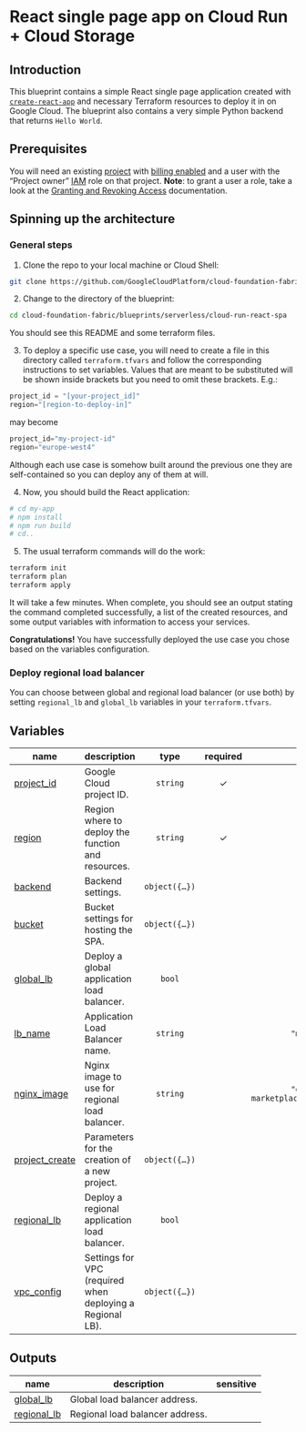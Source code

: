 # React single page app on Cloud Run + Cloud Storage

## Introduction

This blueprint contains a simple React single page application created with [`create-react-app`](https://create-react-app.dev/)
and necessary Terraform resources to deploy it in on Google Cloud. The blueprint also contains a very simple Python backend
that returns `Hello World`.

## Prerequisites

You will need an existing [project](https://cloud.google.com/resource-manager/docs/creating-managing-projects) with [billing enabled](https://cloud.google.com/billing/docs/how-to/modify-project) and a user with the “Project owner” [IAM](https://cloud.google.com/iam) role on that project. __Note__: to grant a user a role, take a look at the [Granting and Revoking Access](https://cloud.google.com/iam/docs/granting-changing-revoking-access#grant-single-role) documentation.

## Spinning up the architecture

### General steps

1. Clone the repo to your local machine or Cloud Shell:

```bash
git clone https://github.com/GoogleCloudPlatform/cloud-foundation-fabric
```

2. Change to the directory of the blueprint:

```bash
cd cloud-foundation-fabric/blueprints/serverless/cloud-run-react-spa
```

You should see this README and some terraform files.

3. To deploy a specific use case, you will need to create a file in this directory called `terraform.tfvars` and follow the corresponding instructions to set variables. Values that are meant to be substituted will be shown inside brackets but you need to omit these brackets. E.g.:

```tfvars
project_id = "[your-project_id]"
region="[region-to-deploy-in]"
```

may become

```tfvars
project_id="my-project-id"
region="europe-west4"
```

Although each use case is somehow built around the previous one they are self-contained so you can deploy any of them at will.

4. Now, you should build the React application:

```sh
# cd my-app
# npm install
# npm run build
# cd..
```

5. The usual terraform commands will do the work:

```bash
terraform init
terraform plan
terraform apply
```

It will take a few minutes. When complete, you should see an output stating the command completed successfully, a list of the created resources, and some output variables with information to access your services.

__Congratulations!__ You have successfully deployed the use case you chose based on the variables configuration.

### Deploy regional load balancer

You can choose between global and regional load balancer (or use both) by setting `regional_lb` and `global_lb` variables in
your `terraform.tfvars`.
<!-- BEGIN TFDOC -->
## Variables

| name | description | type | required | default |
|---|---|:---:|:---:|:---:|
| [project_id](variables.tf#L61) | Google Cloud project ID. | <code>string</code> | ✓ |  |
| [region](variables.tf#L66) | Region where to deploy the function and resources. | <code>string</code> | ✓ |  |
| [backend](variables.tf#L15) | Backend settings. | <code title="object&#40;&#123;&#10;  function_name   &#61; optional&#40;string, &#34;my-react-app-backend&#34;&#41;&#10;  service_account &#61; optional&#40;string, &#34;my-react-app-backend&#34;&#41;&#10;&#125;&#41;">object&#40;&#123;&#8230;&#125;&#41;</code> |  | <code>&#123;&#125;</code> |
| [bucket](variables.tf#L24) | Bucket settings for hosting the SPA. | <code title="object&#40;&#123;&#10;  name          &#61; optional&#40;string, &#34;my-react-app&#34;&#41;&#10;  random_suffix &#61; optional&#40;bool, true&#41;&#10;  build_name    &#61; optional&#40;string, &#34;my-react-app-build&#34;&#41; &#35; Build bucket for CF v2&#10;&#125;&#41;">object&#40;&#123;&#8230;&#125;&#41;</code> |  | <code>&#123;&#125;</code> |
| [global_lb](variables.tf#L34) | Deploy a global application load balancer. | <code>bool</code> |  | <code>true</code> |
| [lb_name](variables.tf#L40) | Application Load Balancer name. | <code>string</code> |  | <code>&#34;my-react-app&#34;</code> |
| [nginx_image](variables.tf#L46) | Nginx image to use for regional load balancer. | <code>string</code> |  | <code>&#34;gcr.io&#47;cloud-marketplace&#47;google&#47;nginx1:1.26&#34;</code> |
| [project_create](variables.tf#L52) | Parameters for the creation of a new project. | <code title="object&#40;&#123;&#10;  billing_account_id &#61; string&#10;  parent             &#61; string&#10;&#125;&#41;">object&#40;&#123;&#8230;&#125;&#41;</code> |  | <code>null</code> |
| [regional_lb](variables.tf#L71) | Deploy a regional application load balancer. | <code>bool</code> |  | <code>false</code> |
| [vpc_config](variables.tf#L77) | Settings for VPC (required when deploying a Regional LB). | <code title="object&#40;&#123;&#10;  network                &#61; string&#10;  network_project        &#61; optional&#40;string&#41;&#10;  subnetwork             &#61; string&#10;  subnet_cidr            &#61; optional&#40;string, &#34;172.20.20.0&#47;24&#34;&#41;&#10;  proxy_only_subnetwork  &#61; string&#10;  proxy_only_subnet_cidr &#61; optional&#40;string, &#34;172.20.30.0&#47;24&#34;&#41;&#10;  create                 &#61; optional&#40;bool, true&#41;&#10;&#125;&#41;">object&#40;&#123;&#8230;&#125;&#41;</code> |  | <code title="&#123;&#10;  network               &#61; &#34;my-react-app-vpc&#34;&#10;  subnetwork            &#61; &#34;my-react-app-vpc-subnet&#34;&#10;  proxy_only_subnetwork &#61; &#34;my-react-app-vpc-proxy-subnet&#34;&#10;&#125;">&#123;&#8230;&#125;</code> |

## Outputs

| name | description | sensitive |
|---|---|:---:|
| [global_lb](outputs.tf#L15) | Global load balancer address. |  |
| [regional_lb](outputs.tf#L20) | Regional load balancer address. |  |
<!-- END TFDOC -->
